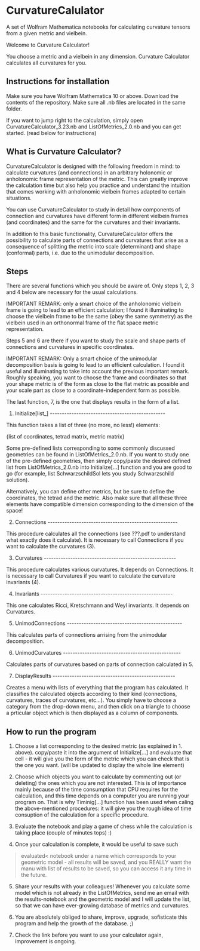 # CurvatureCalulator
A set of Wolfram Mathematica notebooks for calculating curvature tensors from a given metric and vielbein.

Welcome to Curvature Calculator!

You choose a metric and a vielbein in any dimension. Curvature Calculator calculates all curvatures for you.

## Instructions for installation

Make sure you have Wolfram Mathematica 10 or above. 
Download the contents of the repository. Make sure all .nb files are located in the same folder.

If you want to jump right to the calculation, simply open 
CurvatureCalculator_3.23.nb and ListOfMetrics_2.0.nb and you can get started.
(read below for instructions)

## What is Curvature Calculator?

CurvatureCalculator is designed with the following freedom in mind: to calculate curvatures (and connections) in an arbitrary holonomic or anholonomic frame representation of the metric. This can greatly improve the calculation time but also help you practice and understand the intuition that comes working with anholonomic vielbein frames adapted to certain situations.

You can use CurvatureCalculator to study in detail how components of connection and curvatures have different form in different vielbein frames (and coordinates) and the same for the curvatures and their invariants.

In addition to this basic functionality, CurvatureCalculator offers the possibility to calculate parts of connections and curvatures that arise as a consequence of splitting the metric into scale (determinant) and shape (conformal) parts, i.e. due to the unimodular decomposition. 

## Steps

There are several functions which you should be aware of.
Only steps 1, 2, 3 and 4 below are necessary for the usual calculations.

IMPORTANT REMARK: only a smart choice of the anholonomic vielbein frame is going to lead to an efficient calculation; I found it illuminating to choose the vielbein frame to be the same (obey the same symmetry) as the vielbein used in an orthonormal frame of the flat space metric representation.

Steps 5 and 6 are there if you want to study the scale and shape parts of connections and curvatures in specific coordinates. 

IMPORTANT REMARK: Only a smart choice of the unimodular decomposition basis is going to lead to an efficient calculation. I found it useful and illuminating to take into account the previous important remark. Roughly speaking, you want to choose the frame and coordinates so that your shape metric is of the form as close to the flat metric as possible and your scale part as close to a coordinate-independent form as possible.

The last function, 7, is the one that displays results in the form of a list.

1. Initialize[list_] ------------------------------------------------

This function takes a list of three (no more, no less!) elements:

 {list of coordinates, tetrad matrix, metric matrix}

Some pre-defined lists corresponding to some commonly discussed
geometries can be found in ListOfMetrics_2.0.nb. If you want to study
one of the pre-defined geometries, then simply copy/paste the desired defined
list from ListOfMetrics_2.0.nb into Initialize[...] function and
you are good to go (for example, list SchwarzschildSol lets you study Schwarzschild solution).

Alternatively, you can define other metrics, but be sure to define
the coordinates, the tetrad and the metric. Also make sure that all these three elements have compatible dimension corresponding to the dimension of the space!


2. Connections ------------------------------------------------------

This procedure calculates all the connections (see ???.pdf to understand
what exactly does it calculate). It is necessary to call Connections if
you want to calculate the curvatures (3).


3. Curvatures -------------------------------------------------------

This procedure calculates various curvatures. It depends on Connections. It is necessary to call Curvatures if you want to calculate the curvature invariants (4).


4. Invariants -------------------------------------------------------

This one calculates Ricci, Kretschmann and Weyl invariants. It depends on 
Curvatures.


5. UnimodConnections ------------------------------------------------

This calculates parts of connections arrising from the unimodular decomposition.


6. UnimodCurvatures -------------------------------------------------

Calculates parts of curvatures based on parts of connection calculated in 5.


7. DisplayResults ---------------------------------------------------

Creates a menu with lists of everything that the program has calculated.
It classifies the calculated objects according to their kind (connections,
curvatures, traces of curvatures, etc...). You simply have to choose a
category from the drop-down menu, and then click on a triangle to choose
a prticular object which is then displayed as a column of components.

## How to run the program

1. Choose a list corresponding to the desired metric (as explained in 1.
above). copy/paste it into the argument of Initialize[...] and evaluate
that cell - it will give you the form of the metric which you can check 
that is the one you want. (will be updated to display the whole line element)

2. Choose which objects you want to calculate by commenting out (or deleting)
the ones which you are not interested. This is of importance mainly
because of the time consumption that CPU requires for the calculation,
and this time depends on a computer you are running your program on. That
is why Timinig[...] function has been used when caling the above-mentioned
procedures: it will give you the rough idea of time consuption of the
calculation for a specific procedure.

3. Evaluate the notebook and play a game of chess while the calculation
is taking place (couple of minutes tops) :)

4. Once your calculation is complete, it would be useful to save such
>evaluated< notebook under a name which corresponds to your geometric
model - all results will be saved, and you REALLY want the manu with 
list of results to be saved, so you can access it any time in the future.

5. Share your results with your colleagues! Whenever you calculate some
model which is not already in the ListOfMetrics, send me an email with
the results-notebook and the geometric model and I will update the list, 
so that we can have ever-growing database of metrics and curvatures.

6. You are absolutely obliged to share, improve, upgrade, sofisticate
this program and help the growth of the database. ;)

7. Check the link before you want to use your calculator again, improvement
is ongoing.

